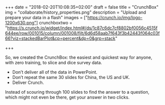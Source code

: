 +++
date = "2018-02-20T10:08:35+02:00"
draft = false
title = "CrunchBox"
img = "collaborate/history_properties.png"
description = "Upload and prepare your data in a flash"
images = ["https://crunch.io/img/logo-1200x630.png"]
crunchboxtwo = "https://s.crunch.io/widget/index.html#/ds/1c87c6dc7cf8802bf0056c4515f644ee/row/001015/column/001008/filt/6d6d58aab7f643f3b42443f064c03f66?viz=stackedBarPlot&cp=percent&dp=0&grp=stack"

+++

So, we created the CrunchBox: the easiest and quickest way for anyone, with zero training, to slice and dice survey data.

<ul>
    <li>Don’t deliver all of the data in PowerPoint. </li>
    <li>Don’t repeat the same 30 slides for China, the US and UK.</li>
    <li>Deliver Crunch.</li>
</ul>

Instead of scouring through 100 slides to find the answer to a question, which might not even be there, get your answer in two clicks.
